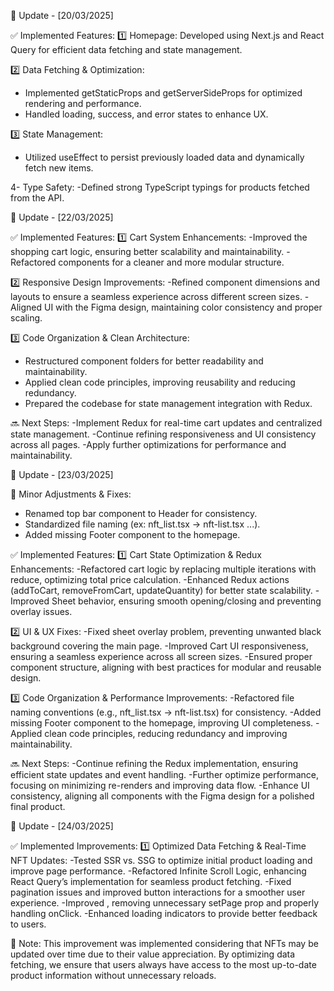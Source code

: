 🚀 Update - [20/03/2025]

✅ Implemented Features:
1️⃣ Homepage: Developed using Next.js and React Query for efficient data fetching and state management.

2️⃣ Data Fetching & Optimization:
- Implemented getStaticProps and getServerSideProps for optimized rendering and performance.
- Handled loading, success, and error states to enhance UX.

3️⃣ State Management:
- Utilized useEffect to persist previously loaded data and dynamically fetch new items.

4- Type Safety:
-Defined strong TypeScript typings for products fetched from the API.

🚀 Update - [22/03/2025]

✅ Implemented Features: 
1️⃣ Cart System Enhancements:
-Improved the shopping cart logic, ensuring better scalability and maintainability.
-Refactored components for a cleaner and more modular structure.

2️⃣ Responsive Design Improvements:
-Refined component dimensions and layouts to ensure a seamless experience across different screen sizes.
-Aligned UI with the Figma design, maintaining color consistency and proper scaling.

3️⃣ Code Organization & Clean Architecture:
- Restructured component folders for better readability and maintainability.
- Applied clean code principles, improving reusability and reducing redundancy.
- Prepared the codebase for state management integration with Redux.

🔜 Next Steps:
-Implement Redux for real-time cart updates and centralized state management.
-Continue refining responsiveness and UI consistency across all pages.
-Apply further optimizations for performance and maintainability.

🚀 Update - [23/03/2025]

🔹 Minor Adjustments & Fixes:
- Renamed top bar component to Header for consistency.
- Standardized file naming (ex: nft_list.tsx → nft-list.tsx ...).
- Added missing Footer component to the homepage. 

✅ Implemented Features:
1️⃣ Cart State Optimization & Redux Enhancements:
-Refactored cart logic by replacing multiple iterations with reduce, optimizing total price calculation.
-Enhanced Redux actions (addToCart, removeFromCart, updateQuantity) for better state scalability.
-Improved Sheet behavior, ensuring smooth opening/closing and preventing overlay issues.

2️⃣ UI & UX Fixes:
-Fixed sheet overlay problem, preventing unwanted black background covering the main page.
-Improved Cart UI responsiveness, ensuring a seamless experience across all screen sizes.
-Ensured proper component structure, aligning with best practices for modular and reusable design.

3️⃣ Code Organization & Performance Improvements:
-Refactored file naming conventions (e.g., nft_list.tsx → nft-list.tsx) for consistency.
-Added missing Footer component to the homepage, improving UI completeness.
-Applied clean code principles, reducing redundancy and improving maintainability.

🔜 Next Steps:
-Continue refining the Redux implementation, ensuring efficient state updates and event handling.
-Further optimize performance, focusing on minimizing re-renders and improving data flow.
-Enhance UI consistency, aligning all components with the Figma design for a polished final product.

🚀 Update - [24/03/2025]

✅ Implemented Improvements:
1️⃣ Optimized Data Fetching & Real-Time NFT Updates:
-Tested SSR vs. SSG to optimize initial product loading and improve page performance.
-Refactored Infinite Scroll Logic, enhancing React Query’s implementation for seamless product fetching.
-Fixed pagination issues and improved button interactions for a smoother user experience.
-Improved <LoadMoreButton />, removing unnecessary setPage prop and properly handling onClick.
-Enhanced loading indicators to provide better feedback to users.

📌 Note: This improvement was implemented considering that NFTs may be updated over time due to their value appreciation. By optimizing data fetching, we ensure that users always have access to the most up-to-date product information without unnecessary reloads.